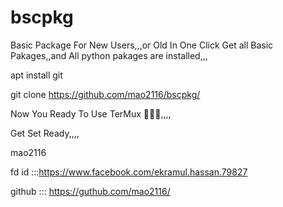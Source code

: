 # bscpkg
Basic Package For New Users,,,or  Old In One Click Get all Basic Pakages,,and All python pakages are installed,,,




apt install git

git clone https://github.com/mao2116/bscpkg/


Now You Ready To Use TerMux 🙂🙂🙂,,,,


Get Set Ready,,,,

mao2116


fd id :::https://www.facebook.com/ekramul.hassan.79827

github ::: https://guthub.com/mao2116/
